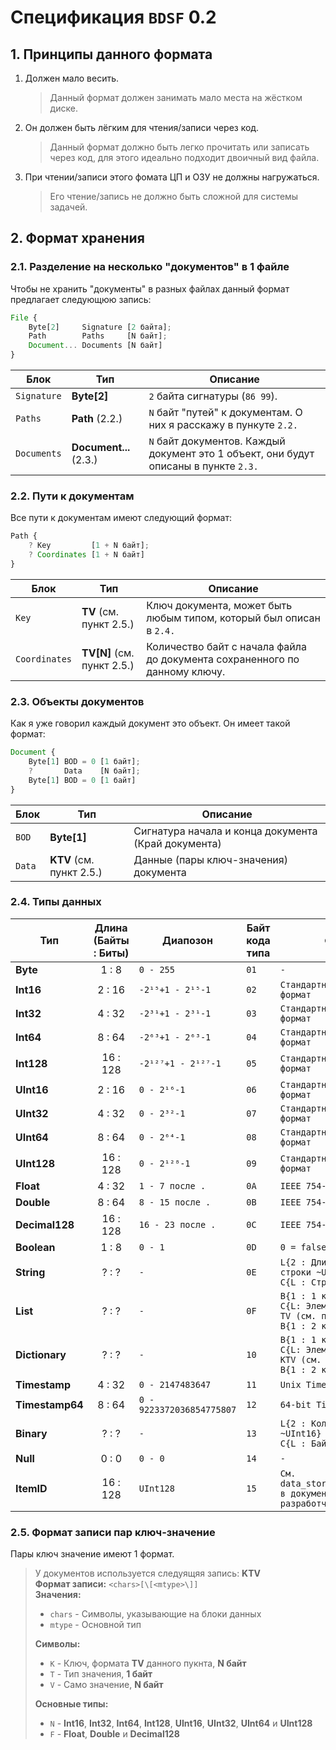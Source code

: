# Спецификация `BDSF` 0.2
## 1. Принципы данного формата
1. Должен мало весить.
   > Данный формат должен занимать мало места на жёстком диске.
2. Он должен быть лёгким для чтения/записи через код.
   > Данный формат должно быть легко прочитать или записать через код, для этого идеально подходит двоичный вид файла.
3. При чтении/записи этого фомата ЦП и ОЗУ не должны нагружаться.
   > Его чтение/запись не должно быть сложной для системы задачей.

## 2. Формат хранения
### 2.1. Разделение на несколько "документов" в 1 файле
Чтобы не хранить "документы" в разных файлах данный формат предлагает следующюю запись:
```js
File {
    Byte[2]     Signature [2 байта];
    Path        Paths     [N байт];
    Document... Documents [N байт]
}
```

Блок        | Тип                   | Описание
----------- | --------------------- | ------------------------------------------------------------------------------------
`Signature` | **Byte[2]**           | `2` байта сигнатуры (`86 99`).                                                      
`Paths`     | **Path** (2.2.)       | `N` байт "путей" к документам. О них я расскажу в пункуте `2.2.`                    
`Documents` | **Document...** (2.3.)| `N` байт документов. Каждый документ это 1 объект, они будут описаны в пункте `2.3.`

### 2.2. Пути к документам
Все пути к документам имеют следующий формат:
```js
Path {
    ? Key         [1 + N байт];
    ? Coordinates [1 + N байт]
}
```

Блок          | Тип                          | Описание
------------- | ---------------------------- | --------------------------------------------------------------------------
`Key`         | **TV** (см. пункт 2.5.)      | Ключ документа, может быть любым типом, который был описан в `2.4.`       
`Coordinates` | **TV[N]** (см. пункт 2.5.) | Количество байт с начала файла до документа сохраненного по данному ключу.

### 2.3. Объекты документов
Как я уже говорил каждый документ это объект. Он имеет такой формат:
```js
Document {
    Byte[1] BOD = 0 [1 байт];
    ?       Data    [N байт];
    Byte[1] BOD = 0 [1 байт]
}
```

Блок   | Тип                      | Описание
------ | ------------------------ | ---------------------------------------------------
`BOD`  | **Byte[1]**              | Сигнатура начала и конца документа (Край документа)
`Data` | **KTV** (см. пункт 2.5.) | Данные (пары ключ-значения) документа

### 2.4. Типы данных
Тип             | Длина (Байты : Биты) | Диапозон                  | Байт кода типа | Формат
--------------- | :------------------: | ------------------------- | -------------- | ------
**Byte**        | 1 : 8                | `0 - 255`                 | `01`           | `-`
**Int16**       | 2 : 16               | `-2¹⁵+1 - 2¹⁵-1`          | `02`           | `Стандартный "big" HEX формат`
**Int32**       | 4 : 32               | `-2³¹+1 - 2³¹-1`          | `03`           | `Стандартный "big" HEX формат`
**Int64**       | 8 : 64               | `-2⁶³+1 - 2⁶³-1`          | `04`           | `Стандартный "big" HEX формат`
**Int128**      | 16 : 128             | `-2¹²⁷+1 - 2¹²⁷-1`        | `05`           | `Стандартный "big" HEX формат`
**UInt16**      | 2 : 16               | `0 - 2¹⁶-1`               | `06`           | `Стандартный "big" HEX формат`
**UInt32**      | 4 : 32               | `0 - 2³²-1`               | `07`           | `Стандартный "big" HEX формат`
**UInt64**      | 8 : 64               | `0 - 2⁶⁴-1`               | `08`           | `Стандартный "big" HEX формат`
**UInt128**     | 16 : 128             | `0 - 2¹²⁸-1`              | `09`           | `Стандартный "big" HEX формат`
**Float**       | 4 : 32               | `1 - 7 после .`           | `0A`           | `IEEE 754-2008`
**Double**      | 8 : 64               | `8 - 15 после .`          | `0B`           | `IEEE 754-2008`
**Decimal128**  | 16 : 128             | `16 - 23 после .`         | `0C`           | `IEEE 754-2008`
**Boolean**     | 1 : 8                | `0 - 1`                   | `0D`           | `0 = false; 1 = true`
**String**      | ? : ?                | `-`                       | `0E`           | `L{2 : Длина кодированной строки ~UInt16}`<br>`C{L : Строка в UTF-8}`
**List**        | ? : ?                | `-`                       | `0F`           | `B{1 : 1 край списка (00)}`<br>`C{L: Элементы, в формате TV (см. пункт 2.5.)}`<br>`B{1 : 2 край списка (00)}`
**Dictionary**  | ? : ?                | `-`                       | `10`           | `B{1 : 1 край списка (00)}`<br>`C{L: Элементы, в формате KTV (см. пункт 2.5.)}`<br>`B{1 : 2 край списка (00)}`
**Timestamp**   | 4 : 32               | `0 - 2147483647`          | `11`           | `Unix Timestamp`
**Timestamp64** | 8 : 64               | `0 - 9223372036854775807` | `12`           | `64-bit Timestamp`
**Binary**      | ? : ?                | `-`                       | `13`           | `L{2 : Количество байт ~UInt16}`<br>`C{L : Байты}`
**Null**        | 0 : 0                | `0 - 0`                   | `14`           | `-`
**ItemID**      | 16 : 128             | `UInt128`                 | `15`           | `См. data_storage/items/itemid в документации SyrDB для разработчиков`

### 2.5. Формат записи пар ключ-значение
Пары ключ значение имеют 1 формат.
> У документов используется следуящяя запись: **KTV**<br>
> **Формат записи:** `<chars>[\[<mtype>\]]`<br>
> **Значения:**
> - `chars` - Символы, указывающие на блоки данных
> - `mtype` - Основной тип
>
> **Символы:**
> - `K` - Ключ, формата **TV** данного пукнта, **N байт**
> - `T` - Тип значения, **1 байт**
> - `V` - Само значение, **N байт**
> 
> **Основные типы:**
> - `N` - **Int16**, **Int32**, **Int64**, **Int128**, **UInt16**, **UInt32**, **UInt64** и **UInt128**
> - `F` - **Float**, **Double** и **Decimal128**
